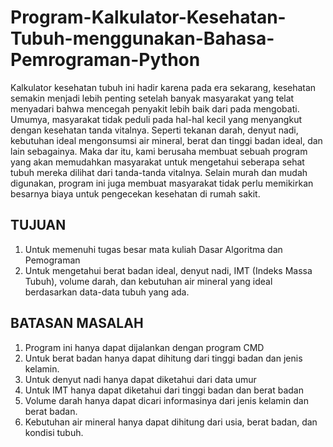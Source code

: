 # Program-Kalkulator-Kesehatan-Tubuh-menggunakan-Bahasa-Pemrograman-Python

Kalkulator kesehatan tubuh ini hadir karena pada era sekarang, kesehatan semakin menjadi lebih penting setelah banyak masyarakat yang telat menyadari bahwa mencegah penyakit lebih baik dari pada mengobati. Umumya, masyarakat tidak peduli pada hal-hal kecil yang menyangkut dengan kesehatan tanda vitalnya. Seperti tekanan darah, denyut nadi, kebutuhan ideal mengonsumsi air mineral, berat dan tinggi badan ideal, dan lain sebagainya. Maka dar itu, kami berusaha membuat sebuah program yang akan memudahkan masyarakat untuk mengetahui seberapa sehat tubuh mereka dilihat dari tanda-tanda vitalnya. Selain murah dan mudah digunakan, program ini juga membuat masyarakat tidak perlu memikirkan besarnya biaya untuk pengecekan kesehatan di rumah sakit. 

## TUJUAN
1. Untuk memenuhi tugas besar mata kuliah Dasar Algoritma dan Pemograman
2. Untuk mengetahui berat badan ideal, denyut nadi, IMT (Indeks Massa Tubuh), volume darah, dan kebutuhan air mineral yang ideal berdasarkan data-data tubuh yang ada.

## BATASAN MASALAH
1. Program ini hanya dapat dijalankan dengan program CMD
2. Untuk berat badan hanya dapat dihitung dari tinggi badan dan jenis kelamin.
3. Untuk denyut nadi hanya dapat diketahui dari data umur
4. Untuk IMT hanya dapat diketahui dari tinggi badan dan berat badan
5. Volume darah hanya dapat dicari informasinya dari jenis kelamin dan berat badan.
6. Kebutuhan air mineral hanya dapat dihitung dari usia, berat badan, dan kondisi tubuh.
